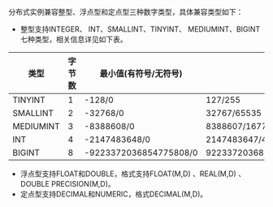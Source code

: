 分布式实例兼容整型、浮点型和定点型三种数字类型，具体兼容类型如下：
- 整型支持INTEGER、 INT、SMALLINT、TINYINT、 MEDIUMINT、BIGINT七种类型，相关信息详见如下表。

| 类型      | 字节数 | 最小值(有符号/无符号)  | 最大值(有符号/无符号)                    |
| --------- | ------ | ---------------------- | ---------------------------------------- |
| TINYINT   | 1      | -128/0                 | 127/255                                  |
| SMALLINT  | 2      | -32768/0               | 32767/65535                              |
| MEDIUMINT | 3      | -8388608/0             | 8388607/16777215                         |
| INT       | 4      | -2147483648/0          | 2147483647/4294967295                    |
| BIGINT    | 8      | -9223372036854775808/0 | 9223372036854775807/18446744073709551615 |

- 浮点型支持FLOAT和DOUBLE，格式支持FLOAT(M,D) 、REAL(M,D) 、 DOUBLE PRECISION(M,D)。
- 定点型支持DECIMAL和NUMERIC，格式DECIMAL(M,D)。
